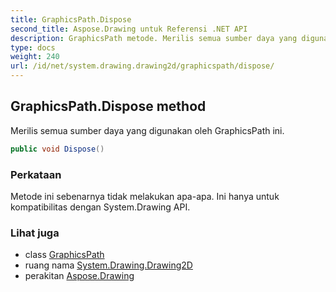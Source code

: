 ```yaml
---
title: GraphicsPath.Dispose
second_title: Aspose.Drawing untuk Referensi .NET API
description: GraphicsPath metode. Merilis semua sumber daya yang digunakan oleh GraphicsPath ini.
type: docs
weight: 240
url: /id/net/system.drawing.drawing2d/graphicspath/dispose/
---
```

## GraphicsPath.Dispose method

Merilis semua sumber daya yang digunakan oleh GraphicsPath ini.

```csharp
public void Dispose()
```

### Perkataan

Metode ini sebenarnya tidak melakukan apa-apa. Ini hanya untuk kompatibilitas dengan System.Drawing API.

### Lihat juga

* class [GraphicsPath](../)
* ruang nama [System.Drawing.Drawing2D](../../graphicspath/)
* perakitan [Aspose.Drawing](../../../)


